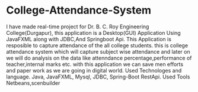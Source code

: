 # College-Attendance-System

I have made real-time project for Dr. B. C. Roy Engineering
College(Durgapur), this application is a Desktop(GUI)
Application Using JavaFXML along with JDBC,And Springboot Api.
This Application is resposible to capture attendance of the all
college students.
this is college attendance system which will capture subject
wise attendance and later on we will do analysis on the data
like attenndance percentage,performance of teacher,internal
marks etc.
with this application we can save men efforts and paper work
as we are going in digital world.
Used Technologes and language.
Java, JavaFXML, Mysql, JDBC, Spring-Boot RestApi.
Used Tools
Netbeans,scenbuilder
